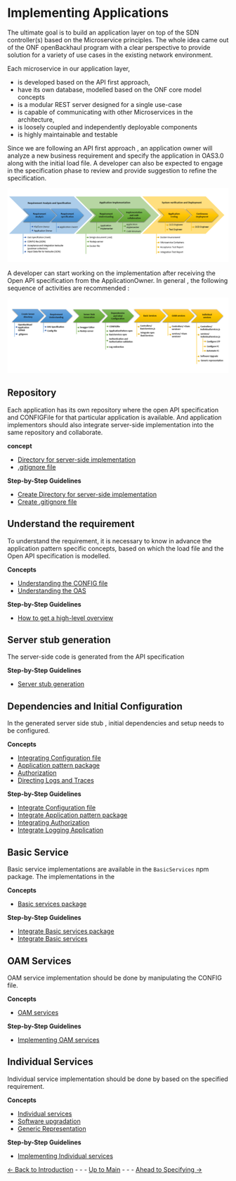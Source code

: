 # Implementing Applications

The ultimate goal is to build an application layer on top of the SDN controller(s) based on the Microservice principles. The whole idea came out of the ONF openBackhaul program with a clear perspective to provide solution for a variety of use cases in the existing network environment.

Each microservice in our application layer,
* is developed based on the API first approach,
* have its own database, modelled based on the ONF core model concepts
* is a modular REST server designed for a single use-case
* is capable of communicating with other Microservices in the architecture,
* is loosely coupled and independently deployable components
* is highly maintainable and testable

Since we are following an API first approach , an application owner will analyze a new business requirement and specify the application in OAS3.0 along with the initial load file. A developer can also be expected to engage in the specification phase to review and provide suggestion to refine the specification.

  ![OverviewOfTheProcess](./ConceptOfImplementingApplications/Images/OverviewOfTheProcess.png) 

A developer can start working on the implementation after receiving the Open API specification from the ApplicationOwner. In general , the following sequence of activities are recommended :

  ![OverviewOfDevelopmentProcess](./ConceptOfImplementingApplications/Images/OverviewOfDevelopmentProcess.png) 

## Repository
Each application has its own repository where the open API specification and CONFIGFile for that particular application is available. And application implementors should also integrate server-side implementation into the same repository and collaborate. 

**concept**
* [Directory for server-side implementation](./ConceptOfDirectoryForServer/ConceptOfDirectoryForServer.md)
* [.gitignore file](./ConceptOfGitIgnoreFile/ConceptOfGitIgnoreFile.md)

**Step-by-Step Guidelines**
* [Create Directory for server-side implementation](./Steps2CreateDirectoryForServer/Steps2CreateDirectoryForServer.md)
* [Create .gitignore file](./Steps2CreateGitIgnoreFile/Steps2CreateGitIgnoreFile.md)

## Understand the requirement

To understand the requirement, it is necessary to know in advance the application pattern specific concepts, based on which the load file and the Open API specification is modelled.

**Concepts**
* [Understanding the CONFIG file](./ConceptOfUnderstandingTheConfigFile/ConceptOfUnderstandingTheConfigFile.md)
* [Understanding the OAS](./ConceptOfUnderstandingTheOAS/ConceptOfUnderstandingTheOAS.md)

**Step-by-Step Guidelines**
* [How to get a high-level overview](./Steps2GetHighLevelOverview/Steps2GetHighLevelOverview.md)

## Server stub generation 

The server-side code is generated from the API specification

**Step-by-Step Guidelines**
* [Server stub generation](./Steps2GenerateServerStub/Steps2GenerateServerStub.md)

## Dependencies and Initial Configuration

In the generated server side stub , initial dependencies and setup needs to be configured.

**Concepts**
* [Integrating Configuration file](./ConceptOfIntegratingConfigFile/ConceptOfIntegratingConfigFile.md)
* [Application pattern package](./ConceptOfApplicationPatternPackage/ConceptOfApplicationPatternPackage.md)
* [Authorization](./ConceptOfAuthenticationAuthorization/ConceptOfAuthenticationAuthorization.md)
* [Directing Logs and Traces](./ConceptOfLogDirection/ConceptOfLogDirection.md)

**Step-by-Step Guidelines**
* [Integrate Configuration file](./Steps2IntegrateConfigFile/Steps2IntegrateConfigFile.md)
* [Integrate Application pattern package](./Steps2IntegrateApplicationPatternPackage/Steps2IntegrateApplicationPatternPackage.md)
* [Integrating Authorization](./Steps2SupportAuthenticationAuthorization/Steps2SupportAuthenticationAuthorization.md)
* [Integrate Logging Application](./Steps2IntegrateLoggingApplication/Steps2IntegrateLoggingApplication.md)

## Basic Service

Basic service implementations are available in the `BasicServices` npm package. The implementations in the 

**Concepts**
* [Basic services package](./ConceptOfBasicServices/ConceptOfBasicServices.md)
  
**Step-by-Step Guidelines**
* [Integrate Basic services package](./Steps2IntegrateBasicServicesPackage/Steps2IntegrateBasicServicesPackage.md)
* [Integrate Basic services](./Steps2IntegrateBasicServices/Steps2IntegrateBasicServices.md)
  
## OAM Services

OAM service implementation should be done by manipulating the CONFIG file.

**Concepts**
* [OAM services](./ConceptOfOAMServices/ConceptOfOAMServices.md)
  
**Step-by-Step Guidelines**
* [Implementing OAM services](./Steps2ImplementOAMServices/Steps2ImplementOAMServices.md)

## Individual Services

Individual service implementation should be done by based on the specified requirement.

**Concepts**
* [Individual services](./ConceptOfIndividualServices/ConceptOfIndividualServices.md)
* [Software upgradation](./ConceptOfSoftwareUpgradation/ConceptOfSoftwareUpgradation.md)
* [Generic Representation](./ConceptOfGenericRepresentation/ConceptOfGenericRepresentation.md)
  
**Step-by-Step Guidelines**
* [Implementing Individual services](./Steps2ImplementIndividualServices/Steps2ImplementIndividualServices.md)  


[<- Back to Introduction](../Introduction/Introduction.md) - - - [Up to Main](../Main.md) - - - [Ahead to Specifying ->](../SpecifyingApplications/SpecifyingApplications.md)
